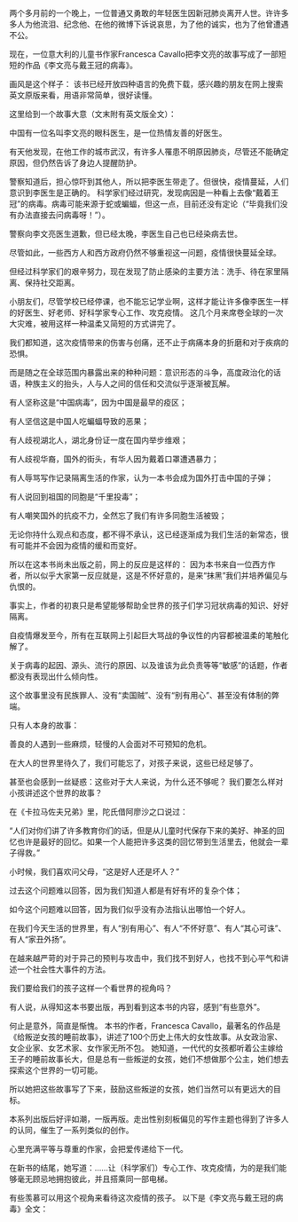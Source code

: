 两个多月前的一个晚上，一位普通又勇敢的年轻医生因新冠肺炎离开人世。许许多多人为他流泪、纪念他、在他的微博下诉说哀思，为了他的诚实，也为了他曾遭遇不公。

现在，一位意大利的儿童书作家Francesca Cavallo把李文亮的故事写成了一部短短的作品《李文亮与戴王冠的病毒》。

画风是这个样子： 该书已经开放四种语言的免费下载，感兴趣的朋友在网上搜索英文原版来看，用语非常简单，很好读懂。

这里给到一个故事大意（文末附有英文版全文）：

中国有一位名叫李文亮的眼科医生，是一位热情友善的好医生。

有天他发现，在他工作的城市武汉，有许多人罹患不明原因肺炎，尽管还不能确定原因，但仍然告诉了身边人提醒防护。

警察知道后，担心惊吓到其他人，所以把李医生带走了。但很快，疫情蔓延，人们意识到李医生是正确的。 科学家们经过研究，发现病因是一种看上去像“戴着王冠”的病毒。病毒可能来源于蛇或蝙蝠，但这一点，目前还没有定论（“毕竟我们没有办法直接去问病毒呀！”）。

警察向李文亮医生道歉，但已经太晚，李医生自己也已经染病去世。

尽管如此，一些西方人和西方政府仍然不够重视这一问题，疫情很快蔓延全球。

但经过科学家们的艰辛努力，现在发现了防止感染的主要方法：洗手、待在家里隔离、保持社交距离。

小朋友们，尽管学校已经停课，也不能忘记学业啊，这样才能让许多像李医生一样的好医生、好老师、好科学家专心工作、攻克疫情。 这几个月来席卷全球的一次大灾难，被用这样一种温柔又简短的方式讲完了。

我们都知道，这次疫情带来的伤害与创痛，还不止于病痛本身的折磨和对于疾病的恐惧。

而是随之在全球范围内暴露出来的种种问题：意识形态的斗争，高度政治化的话语，种族主义的抬头，人与人之间的信任和交流似乎逐渐被瓦解。

有人坚称这是“中国病毒”，因为中国是最早的疫区；

有人坚信这是中国人吃蝙蝠导致的恶果；

有人歧视湖北人，湖北身份证一度在国内举步维艰；

有人歧视华裔，国外的街头，有华人因为戴着口罩遭遇暴力；

有人辱骂写作记录隔离生活的作家，认为一本书会成为国外打击中国的子弹；

有人说回到祖国的同胞是“千里投毒”；

有人嘲笑国外的抗疫不力，全然忘了我们有许多同胞生活被毁；

无论你持什么观点和态度，都不得不承认，这已经逐渐成为我们生活的新常态，很有可能并不会因为疫情的缓和而变好。

所以在这本书尚未出版之前，网上的反应是这样的： 因为本书来自一位西方作者，所以似乎大家第一反应就是，这是不怀好意的，是来“抹黑”我们并培养偏见与仇恨的。

事实上，作者的初衷只是希望能够帮助全世界的孩子们学习冠状病毒的知识、好好隔离。

自疫情爆发至今，所有在互联网上引起巨大骂战的争议性的内容都被温柔的笔触化解了。

关于病毒的起因、源头、流行的原因、以及谁该为此负责等等“敏感”的话题，作者都没有表现出什么倾向性。

这个故事里没有民族罪人、没有“卖国贼”、没有“别有用心”、甚至没有体制的弊端。

只有人本身的故事：

善良的人遇到一些麻烦，轻慢的人会面对不可预知的危机。

在大人的世界里待久了，我们可能忘了，对孩子来说，这些已经足够了。

甚至也会感到一丝疑惑：这些对于大人来说，为什么还不够呢？ 我们要怎么样对小孩讲述这个世界的故事？

在《卡拉马佐夫兄弟》里，陀氏借阿廖沙之口说过：

“人们对你们讲了许多教育你们的话，但是从儿童时代保存下来的美好、神圣的回忆也许是最好的回忆。如果一个人能把许多这类的回忆带到生活里去，他就会一辈子得救。”

小时候，我们喜欢问父母，“这是好人还是坏人？”

过去这个问题难以回答，因为我们知道人都是有好有坏的复杂个体；

如今这个问题难以回答，因为我们似乎没有办法指认出哪怕一个好人。

在我们今天生活的世界里，有人“别有用心”、有人“不怀好意”、有人“其心可诛”、有人“家丑外扬”。

在越来越严苛的对于异己的预判与攻击中，我们找不到好人，也找不到心平气和讲述一个社会性大事件的方法。

我们要给我们的孩子这样一个看世界的视角吗？

有人说，从得知这本书要出版，再到看到这本书的内容，感到“有些意外”。

何止是意外，简直是惭愧。 本书的作者，Francesca Cavallo，最著名的作品是《给叛逆女孩的睡前故事》，讲述了100个历史上伟大的女性故事。从女政治家、女企业家、女艺术家、女作家无所不包。 她知道，一代代的女孩都听着公主嫁给王子的睡前故事长大，但是总有一些叛逆的女孩，她们不想做那个公主，她们想去探索这个世界的一切可能。

所以她把这些故事写了下来，鼓励这些叛逆的女孩，她们当然可以有更远大的目标。

本系列出版后好评如潮，一版再版。走出性别刻板偏见的写作主题也得到了许多人的认同，催生了一系列类似的创作。

心里充满平等与尊重的作家，会把爱传递给下一代。

在新书的结尾，她写道：……让（科学家们）专心工作、攻克疫情，为的是我们能够毫无顾忌地拥抱彼此，并且搭乘同一部电梯。

有些羡慕可以用这个视角来看待这次疫情的孩子。 以下是《李文亮与戴王冠的病毒》全文： 
